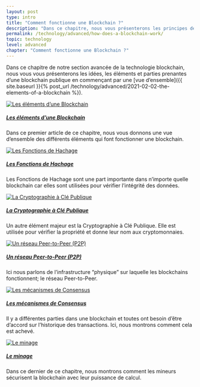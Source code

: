 ```yaml
---
layout: post
type: intro
title: "Comment fonctionne une Blockchain ?"
description: "Dans ce chapitre, nous vous présenterons les principes de base des différents éléments qui font que les blockchains fonctionnent."
permalink: /technology/advanced/how-does-a-blockchain-work/
topic: technology
level: advanced
chapter: "Comment fonctionne une Blockchain ?"
---
```


Dans ce chapitre de notre section avancée de la technologie blockchain, nous vous vous présenterons les idées, les éléments et parties prenantes d’une blockchain publique en commençant par une [vue d’ensemble]({{ site.baseurl }}{% post_url /technology/advanced/2021-02-02-the-elements-of-a-blockchain %}).

<div class="row mt-5">
    <div class="col-md-3">
        <a href="{{ site.baseurl }}{% post_url /technology/advanced/2021-02-02-the-elements-of-a-blockchain %}">
            <img src="/assets/post_files/technology/advanced/2.0-how-does-a-blockchain-work/elements_of_blockchain.svg" alt="Les éléments d’une Blockchain" />
        </a>
    </div>
    <div class="col-md-9">
        <a class="font-weight-bold" href="{{ site.baseurl }}{% post_url /technology/advanced/2021-02-02-the-elements-of-a-blockchain %}">
        <h5 class="intro-article-title">Les éléments d’une Blockchain</h5>
        </a>
        <p class="mb-1">
            Dans ce premier article de ce chapitre, nous vous donnons une vue d’ensemble des différents éléments qui font fonctionner une blockchain.
        </p>
    </div>
</div>

<div class="row mt-5">
    <div class="col-md-3">
        <a href="{{ site.baseurl }}{% post_url /technology/advanced/2021-02-03-hash-functions %}">
            <img src="/assets/post_files/technology/advanced/2.0-how-does-a-blockchain-work/hash.svg" alt="Les Fonctions de Hachage" />
        </a>
    </div>
    <div class="col-md-9">
        <a class="font-weight-bold" href="{{ site.baseurl }}{% post_url /technology/advanced/2021-02-03-hash-functions %}">
        <h5 class="intro-article-title">Les Fonctions de Hachage</h5>
        </a>
        <p class="mb-1">
            Les Fonctions de Hachage sont une part importante dans n’importe quelle blockchain car elles sont utilisées pour vérifier l’intégrité des données.
        </p>
    </div>
</div>

<div class="row mt-5">
    <div class="col-md-3">
        <a href="{{ site.baseurl }}{% post_url /technology/advanced/2021-02-04-public-key-cryptography %}">
            <img src="/assets/post_files/technology/advanced/2.0-how-does-a-blockchain-work/pkc.svg" alt="La Cryptographie à Clé Publique" />
        </a>
    </div>
    <div class="col-md-9">
        <a class="font-weight-bold" href="{{ site.baseurl }}{% post_url /technology/advanced/2021-02-04-public-key-cryptography %}">
        <h5 class="intro-article-title">La Cryptographie à Clé Publique</h5>
        </a>
        <p class="mb-1">
            Un autre élément majeur est la Cryptographie à Clé Publique. Elle est utilisée pour vérifier la propriété et donne leur nom aux cryptomonnaies.
        </p>
    </div>
</div>

<div class="row mt-5">
    <div class="col-md-3">
        <a href="{{ site.baseurl }}{% post_url /technology/advanced/2021-02-05-a-peer-to-peer-p2p-network %}">
            <img src="/assets/post_files/technology/advanced/2.0-how-does-a-blockchain-work/p2p.svg" alt="Un réseau Peer-to-Peer (P2P)" />
        </a>
    </div>
    <div class="col-md-9">
        <a class="font-weight-bold" href="{{ site.baseurl }}{% post_url /technology/advanced/2021-02-05-a-peer-to-peer-p2p-network %}">
        <h5 class="intro-article-title">Un réseau Peer-to-Peer (P2P)</h5>
        </a>
        <p class="mb-1">
            Ici nous parlons de l’infrastructure “physique” sur laquelle les blockchains fonctionnent; le réseau Peer-to-Peer.
        </p>
    </div>
</div>

<div class="row mt-5">
    <div class="col-md-3">
        <a href="{{ site.baseurl }}{% post_url /technology/advanced/2021-02-06-consensus-mechanisms %}">
            <img src="/assets/post_files/technology/advanced/2.0-how-does-a-blockchain-work/consensus.svg" alt="Les mécanismes de Consensus" />
        </a>
    </div>
    <div class="col-md-9">
        <a class="font-weight-bold" href="{{ site.baseurl }}{% post_url /technology/advanced/2021-02-06-consensus-mechanisms %}">
        <h5 class="intro-article-title">Les mécanismes de Consensus</h5>
        </a>
        <p class="mb-1">
            Il y a différentes parties dans une blockchain et toutes ont besoin d’être d’accord sur l’historique des transactions. Ici, nous montrons comment cela est achevé.
        </p>
    </div>
</div>

<div class="row mt-5">
    <div class="col-md-3">
        <a href="{{ site.baseurl }}{% post_url /technology/advanced/2021-02-07-mining %}">
            <img src="/assets/post_files/technology/advanced/2.0-how-does-a-blockchain-work/mining.svg" alt="Le minage" />
        </a>
    </div>
    <div class="col-md-9">
        <a class="font-weight-bold" href="{{ site.baseurl }}{% post_url /technology/advanced/2021-02-07-mining %}">
        <h5 class="intro-article-title">Le minage</h5>
        </a>
        <p class="mb-1">
            Dans ce dernier de ce chapitre, nous montrons comment les mineurs sécurisent la blockchain avec leur puissance de calcul.
        </p>
    </div>
</div>
